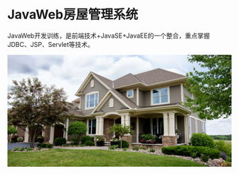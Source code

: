 # JavaWeb房屋管理系统

JavaWeb开发训练，是前端技术+JavaSE+JavaEE的一个整合，重点掌握JDBC、JSP、Servlet等技术。

![](images/house.jpg)
